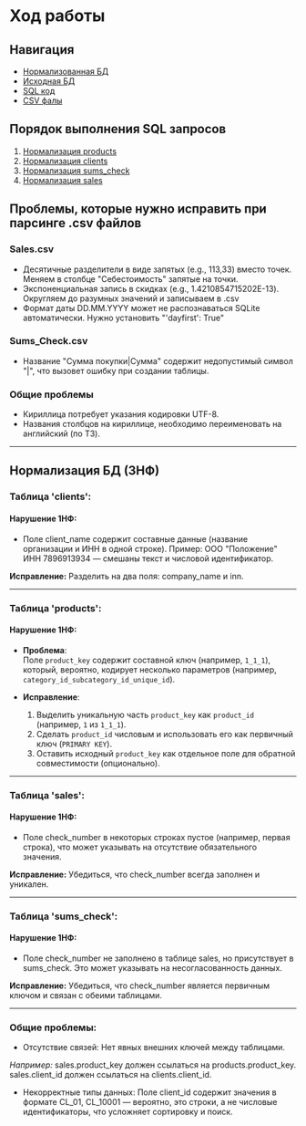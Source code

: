 # Ход работы

## Навигация

- [Нормализованная БД](db/output/final.db)
- [Исходная БД](db/recovered.db)
- [SQL код](db/output/SQL_normalization.sql)
- [CSV фалы](csv/)

## Порядок выполнения SQL запросов

1. [Нормализация products](/db/output/SQL/products_normalization.sql)
2. [Нормализация clients](/db/output/SQL/clients_normalization.sql)
3. [Нормализация sums_check](/db/output/SQL/sums_check_normalizations.sql)
4. [Нормализация sales](/db/output/SQL/sales_normalization.sql)

## Проблемы, которые нужно исправить при парсинге .csv файлов

### Sales.csv

- Десятичные разделители в виде запятых (e.g., 113,33) вместо точек. Меняем в столбце "Себестоимость" запятые на точки.
- Экспоненциальная запись в скидках (e.g., 1.4210854715202E-13). Округляем до разумных значений и записываем в .csv
- Формат даты DD.MM.YYYY может не распознаваться SQLite автоматически. Нужно установить "'dayfirst': True"

### Sums_Check.csv

- Название "Сумма покупки|Сумма" содержит недопустимый символ "|", что вызовет ошибку при создании таблицы.

### Общие проблемы

- Кириллица потребует указания кодировки UTF-8.
- Названия столбцов на кириллице, необходимо переименовать на английский (по ТЗ).

---

## Нормализация БД (3НФ)

### Таблица 'clients':

#### Нарушение 1НФ:

- Поле client_name содержит составные данные (название организации и ИНН в одной строке). Пример: ООО "Положение" ИНН 7896913934 — смешаны текст и числовой идентификатор. 

**Исправление:** Разделить на два поля: company_name и inn.

---

### Таблица 'products':

#### Нарушение 1НФ:

- **Проблема**:  
  Поле `product_key` содержит составной ключ (например, `1_1_1`), который, вероятно, кодирует несколько параметров (например, `category_id_subcategory_id_unique_id`).

- **Исправление**:
  1. Выделить уникальную часть `product_key` как `product_id` (например, `1` из `1_1_1`).
  2. Сделать `product_id` числовым и использовать его как первичный ключ (`PRIMARY KEY`).
  3. Оставить исходный `product_key` как отдельное поле для обратной совместимости (опционально).

---

### Таблица 'sales':

#### Нарушение 1НФ:

- Поле check_number в некоторых строках пустое (например, первая строка), что может указывать на отсутствие обязательного значения.

**Исправление:** Убедиться, что check_number всегда заполнен и уникален.

---

### Таблица 'sums_check':

#### Нарушение 1НФ:

- Поле check_number не заполнено в таблице sales, но присутствует в sums_check. Это может указывать на несогласованность данных.

**Исправление:** Убедиться, что check_number является первичным ключом и связан с обеими таблицами.

---

### Общие проблемы:

- Отсутствие связей:
Нет явных внешних ключей между таблицами. 

*Например:*
sales.product_key должен ссылаться на products.product_key.
sales.client_id должен ссылаться на clients.client_id.

- Некорректные типы данных:
Поле client_id содержит значения в формате CL_01, CL_10001 — вероятно, это строки, а не числовые идентификаторы, что усложняет сортировку и поиск.